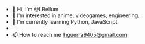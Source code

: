 - 👋 Hi, I’m @LBellum
- 👀 I’m interested in anime, videogames, engineering.
- 🌱 I’m currently learning Python, JavaScript
-
- 📫 How to reach me lhguerra9405@gmail.com

<!---
LBellum/LBellum is a ✨ special ✨ repository because its `README.md` (this file) appears on your GitHub profile.
You can click the Preview link to take a look at your changes.
--->
